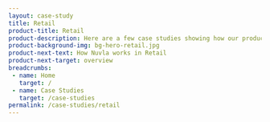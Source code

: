 ```yaml
---
layout: case-study
title: Retail
product-title: Retail
product-description: Here are a few case studies showing how our products and services are making a real difference for our customers.
product-background-img: bg-hero-retail.jpg
product-next-text: How Nuvla works in Retail
product-next-target: overview
breadcrumbs:
 - name: Home
   target: /
 - name: Case Studies
   target: /case-studies
permalink: /case-studies/retail
---
```


